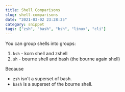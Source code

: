 ```yaml
---
title: Shell Comparisons
slug: shell-comparisons
date: "2021-03-02 23:28:35"
category: snippet
tags: ["zsh", "bash", "bsh", "linux", "cli"]
---
```


You can group shells into groups:

1. `ksh` - korn shell and zshell
2. `sh` - bourne shell and bash (the bourne again shell)

Because

- `zsh` isn't a superset of bash.
- `bash` is a superset of the bourne shell.
